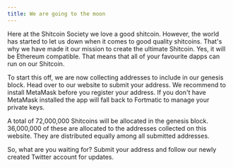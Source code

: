 ```yaml
---
title: We are going to the moon
---
```


Here at the Shitcoin Society we love a good shitcoin. However, the world has started to let us down when it comes to good quality shitcoins. That's why we have made it our mission to create the ultimate Shitcoin.
Yes, it will be Ethereum compatible. That means that all of your favourite dapps can run on our Shitcoin.

To start this off, we are now collecting addresses to include in our genesis block. Head over to our website to submit your address. We recommend to install MetaMask before you register your address. If you don't have MetaMask installed the app will fall back to Fortmatic to manage your private keys.

A total of 72,000,000 Shitcoins will be allocated in the genesis block. 36,000,000 of these  are allocated to the addresses collected on this website. They are distributed equally among all submitted addresses.

So, what are you waiting for? Submit your address and follow our newly created Twitter account for updates.
